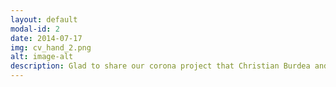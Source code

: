 ```yaml
---
layout: default
modal-id: 2
date: 2014-07-17
img: cv_hand_2.png
alt: image-alt
description: Glad to share our corona project that Christian Burdea and I developed during the lockdown in Germany.  Our goal was to learn more about Computer Vision because we were both fascinated by this technology, but only had a vague idea about its implementation. Using openCV and various mathematic libraries, we developed a tool that is able to measure a hand simply by using a coin as a reference.   We realized that poor lighting and a noisy background inhibits precise results. Nevertheless, our code is able to provide measurements with a usual deviation of approximately +-3mm.
---
```

